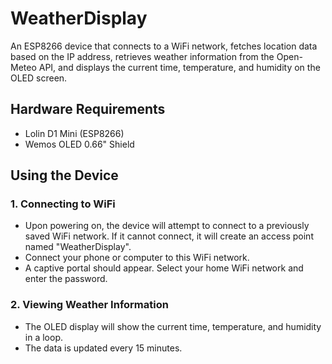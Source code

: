 # WeatherDisplay

An ESP8266 device that connects to a WiFi network, fetches location data based on the IP address, retrieves weather information from the Open-Meteo API, and displays the current time, temperature, and humidity on the OLED screen.

## Hardware Requirements

- Lolin D1 Mini (ESP8266)
- Wemos OLED 0.66" Shield

## Using the Device

### 1. Connecting to WiFi

- Upon powering on, the device will attempt to connect to a previously saved WiFi network. If it cannot connect, it will create an access point named "WeatherDisplay".
- Connect your phone or computer to this WiFi network.
- A captive portal should appear. Select your home WiFi network and enter the password.

### 2. Viewing Weather Information

- The OLED display will show the current time, temperature, and humidity in a loop.
- The data is updated every 15 minutes.

